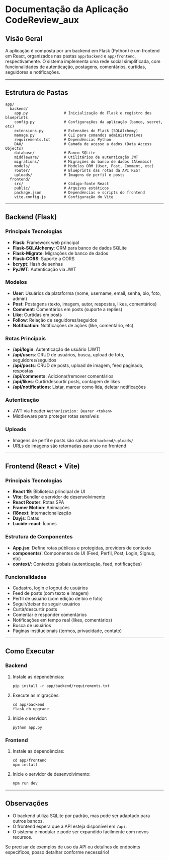 # Documentação da Aplicação CodeReview_aux

## Visão Geral

A aplicação é composta por um backend em Flask (Python) e um frontend em React, organizados nas pastas `app/backend` e `app/frontend`, respectivamente. O sistema implementa uma rede social simplificada, com funcionalidades de autenticação, postagens, comentários, curtidas, seguidores e notificações.

---

## Estrutura de Pastas

```
app/
  backend/
    app.py                # Inicialização do Flask e registro dos blueprints
    config.py             # Configurações da aplicação (banco, secret, etc)
    extensions.py         # Extensões do Flask (SQLAlchemy)
    manage.py             # CLI para comandos administrativos
    requirements.txt      # Dependências Python
    DAO/                  # Camada de acesso a dados (Data Access Objects)
    database/             # Banco SQLite
    middleware/           # Utilitários de autenticação JWT
    migrations/           # Migrações do banco de dados (Alembic)
    models/               # Modelos ORM (User, Post, Comment, etc)
    router/               # Blueprints das rotas da API REST
    uploads/              # Imagens de perfil e posts
  frontend/
    src/                  # Código-fonte React
    public/               # Arquivos estáticos
    package.json          # Dependências e scripts do frontend
    vite.config.js        # Configuração do Vite
```

---

## Backend (Flask)

### Principais Tecnologias

- **Flask**: Framework web principal
- **Flask-SQLAlchemy**: ORM para banco de dados SQLite
- **Flask-Migrate**: Migrações de banco de dados
- **Flask-CORS**: Suporte a CORS
- **bcrypt**: Hash de senhas
- **PyJWT**: Autenticação via JWT

### Modelos

- **User**: Usuários da plataforma (nome, username, email, senha, bio, foto, admin)
- **Post**: Postagens (texto, imagem, autor, respostas, likes, comentários)
- **Comment**: Comentários em posts (suporte a replies)
- **Like**: Curtidas em posts
- **Follow**: Relação de seguidores/seguidos
- **Notification**: Notificações de ações (like, comentário, etc)

### Rotas Principais

- **/api/login**: Autenticação de usuário (JWT)
- **/api/users**: CRUD de usuários, busca, upload de foto, seguidores/seguidos
- **/api/posts**: CRUD de posts, upload de imagem, feed paginado, respostas
- **/api/comments**: Adicionar/remover comentários
- **/api/likes**: Curtir/descurtir posts, contagem de likes
- **/api/notifications**: Listar, marcar como lida, deletar notificações

### Autenticação

- JWT via header `Authorization: Bearer <token>`
- Middleware para proteger rotas sensíveis

### Uploads

- Imagens de perfil e posts são salvas em `backend/uploads/`
- URLs de imagens são retornadas para uso no frontend

---

## Frontend (React + Vite)

### Principais Tecnologias

- **React 19**: Biblioteca principal de UI
- **Vite**: Bundler e servidor de desenvolvimento
- **React Router**: Rotas SPA
- **Framer Motion**: Animações
- **i18next**: Internacionalização
- **Dayjs**: Datas
- **Lucide-react**: Ícones

### Estrutura de Componentes

- **App.jsx**: Define rotas públicas e protegidas, providers de contexto
- **components/**: Componentes de UI (Feed, Perfil, Post, Login, Signup, etc)
- **context/**: Contextos globais (autenticação, feed, notificações)

### Funcionalidades

- Cadastro, login e logout de usuários
- Feed de posts (com texto e imagem)
- Perfil de usuário (com edição de bio e foto)
- Seguir/deixar de seguir usuários
- Curtir/descurtir posts
- Comentar e responder comentários
- Notificações em tempo real (likes, comentários)
- Busca de usuários
- Páginas institucionais (termos, privacidade, contato)

---

## Como Executar

### Backend

1. Instale as dependências:
   ```
   pip install -r app/backend/requirements.txt
   ```
2. Execute as migrações:
   ```
   cd app/backend
   flask db upgrade
   ```
3. Inicie o servidor:
   ```
   python app.py
   ```

### Frontend

1. Instale as dependências:
   ```
   cd app/frontend
   npm install
   ```
2. Inicie o servidor de desenvolvimento:
   ```
   npm run dev
   ```

---

## Observações

- O backend utiliza SQLite por padrão, mas pode ser adaptado para outros bancos.
- O frontend espera que a API esteja disponível em `/api`.
- O sistema é modular e pode ser expandido facilmente com novos recursos.

Se precisar de exemplos de uso da API ou detalhes de endpoints específicos, posso detalhar conforme necessário!
